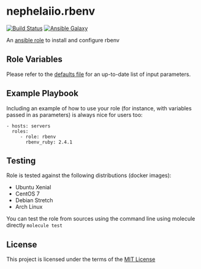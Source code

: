 # nephelaiio.rbenv

[![Build Status](https://travis-ci.org/nephelaiio/ansible-role-rbenv.svg?branch=master)](https://travis-ci.org/nephelaiio/ansible-role-rbenv)
[![Ansible Galaxy](http://img.shields.io/badge/ansible--galaxy-systemd--service-blue.svg)](https://galaxy.ansible.com/nephelaiio/rbenv/)

An [ansible role](https://galaxy.ansible.com/nephelaiio/rbenv) to install and configure rbenv

## Role Variables

Please refer to the [defaults file](/defaults/main.yml) for an up-to-date list of input parameters.

## Example Playbook

Including an example of how to use your role (for instance, with variables passed in as parameters) is always nice for users too:

    - hosts: servers
      roles:
         - role: rbenv
           rbenv_ruby: 2.4.1


## Testing

Role is tested against the following distributions (docker images):
  * Ubuntu Xenial
  * CentOS 7
  * Debian Stretch
  * Arch Linux

You can test the role from sources using the command line using molecule directly ` molecule test `

## License

This project is licensed under the terms of the [MIT License](/LICENSE)
